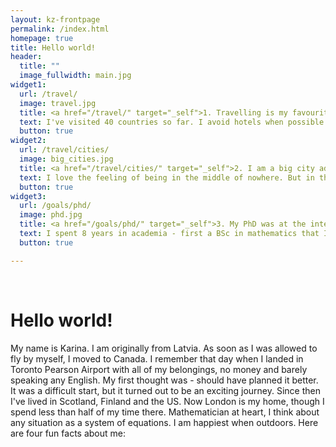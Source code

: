 ```yaml
---
layout: kz-frontpage
permalink: /index.html
homepage: true
title: Hello world!
header:
  title: ""
  image_fullwidth: main.jpg
widget1:
  url: /travel/
  image: travel.jpg
  title: <a href="/travel/" target="_self">1. Travelling is my favourite thing in life.</a>
  text: I've visited 40 countries so far. I avoid hotels when possible and I dislike tourist attractions. For me travelling is about exploring nature, architecture, cuisines and cultures around the world. Instead of visiting art galleries, I prefer to go for a walk looking for graffiti art. At night I prefer to wander around a busy port instead of pub crawling. Camping deep in a desert and hiking from the last stop of a rarely used train line are amongst the happiest memories I have. 
  button: true
widget2:
  url: /travel/cities/
  image: big_cities.jpg
  title: <a href="/travel/cities/" target="_self">2. I am a big city addict.</a>
  text: I love the feeling of being in the middle of nowhere. But in the long term, I only truly feel alive when I live in a big city. Exploring Tokyo on foot for 10 days was a breathtaking passionate affair, but I don't know if I could live there permanently. I fell in love with Mexico City during my two weeks there, I could have stayed forever and I will definitely visit many more times. Spending time in bustling cities in India makes me happy. London is the true love of my life. New York and Moscow both feel like the centre of the world in their own way. My goal is to visit all cities with over 5 million people.
  button: true
widget3:
  url: /goals/phd/
  image: phd.jpg
  title: <a href="/goals/phd/" target="_self">3. My PhD was at the interface of computer science and biology.</a>
  text: I spent 8 years in academia - first a BSc in mathematics that I never finished, then an MSc in mathematics and finally a PhD at UCL. My thesis was on applications of machine learning to transcriptomics, with a chapter on de novo evolution of proteins. If you are considering whether to do a PhD or if you are already doing one and are feeling stuck, do get in touch. I'm good at asking the right questions to help you figure out what is right for you.
  button: true

---
```


<br/>
<h1>Hello world!</h1>

My name is Karina. 
I am originally from Latvia. 
As soon as I was allowed to fly by myself, I moved to Canada. 
I remember that day when I landed in Toronto Pearson Airport with all of my belongings, no money and barely speaking any English.
My first thought was - should have planned it better.
It was a difficult start, but it turned out to be an exciting journey.
Since then I've lived in Scotland, Finland and the US.
Now London is my home, though I spend less than half of my time there.
Mathematician at heart, I think about any situation as a system of equations.
I am happiest when outdoors.
Here are four fun facts about me:
